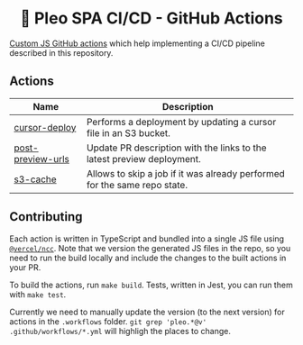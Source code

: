 <h1 align="center">
  🔋 Pleo SPA CI/CD - GitHub Actions
</h1>

[Custom JS GitHub actions](https://docs.github.com/en/actions/creating-actions/creating-a-javascript-action)
which help implementing a CI/CD pipeline described in this repository.

## Actions

| Name                                     | Description                                                               |
| ---------------------------------------- | ------------------------------------------------------------------------- |
| [cursor-deploy](./cursor-deploy)         | Performs a deployment by updating a cursor file in an S3 bucket.          |
| [post-preview-urls](./post-preview-urls) | Update PR description with the links to the latest preview deployment.    |
| [s3-cache](./s3-cache)                   | Allows to skip a job if it was already performed for the same repo state. |

## Contributing

Each action is written in TypeScript and bundled into a single JS file using
[`@vercel/ncc`](https://github.com/vercel/ncc). Note that we version the generated JS files in the
repo, so you need to run the build locally and include the changes to the built actions in your PR.

To build the actions, run `make build`. Tests, written in Jest, you can run them with `make test`.

Currently we need to manually update the version (to the next version) for actions in the
`.workflows` folder. `git grep 'pleo.*@v' .github/workflows/*.yml` will highligh the places to
change.
